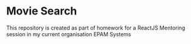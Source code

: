 # Movie Search
This repository is created as part of homework for a ReactJS Mentoring session in my current organisation EPAM Systems

